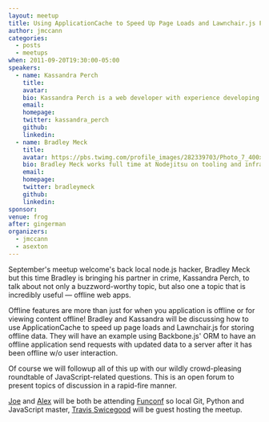 ```yaml
---
layout: meetup
title: Using ApplicationCache to Speed Up Page Loads and Lawnchair.js For Storing Offline Data
author: jmccann
categories:
  - posts
  - meetups
when: 2011-09-20T19:30:00-05:00
speakers:
  - name: Kassandra Perch
    title:
    avatar:
    bio: Kassandra Perch is a web developer with experience developing several large PHP applications in team and content management. She has a distinct interest in JavaScript and JQuery, and also enjoys playing with Node.js in her spare time. Her current projects involve a team management website for some Austin area softball organizations.
    email:
    homepage:
    twitter: kassandra_perch
    github:
    linkedin:
  - name: Bradley Meck
    title:
    avatar: https://pbs.twimg.com/profile_images/282339703/Photo_7_400x400.jpg
    bio: Bradley Meck works full time at Nodejitsu on tooling and infrastructure. He enjoys security concerns and flow control issues. Most of his free time is spend creating random projects in Node.js or trying to get people to play tabletop RPGs. Although programming Javascript constantly, he has been working solely on the server side for several months.
    email:
    homepage:
    twitter: bradleymeck
    github:
    linkedin:
sponsor:
venue: frog
after: gingerman
organizers:
  - jmccann
  - asexton
---
```


September's meetup welcome's back local node.js hacker, Bradley Meck but this time Bradley is bringing his partner in crime, Kassandra Perch, to talk about not only a buzzword-worthy topic, but also one a topic that is incredibly useful — offline web apps.

Offline features are more than just for when you application is offline or for viewing content offline! Bradley and Kassandra will be discussing how to use ApplicationCache to speed up page loads and Lawnchair.js for storing offline data. They will have an example using Backbone.js' ORM to have an offline application send requests with updated data to a server after it has been offline w/o user interaction.

Of course we will followup all of this up with our wildly crowd-pleasing roundtable of JavaScript-related questions. This is an open forum to present topics of discussion in a rapid-fire manner.

[Joe][1] and [Alex][2] will be both be attending [Funconf][3] so local Git, Python and JavaScript master, [Travis Swicegood][4] will be guest hosting the meetup.

[1]: http://twitter.com/joemccann
[2]: http://twitter.com/slexaxton
[3]: http://funconf.com
[4]: http://twitter.com/tswicegood
